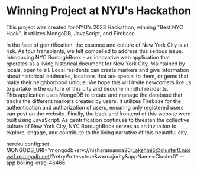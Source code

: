 # Winning Project at NYU's Hackathon
This project was created for NYU's 2023 Hackathon, winning "Best NYC Hack". It utilizes MongoDB, JavaScript, and Firebase.

In the face of gentrification, the essence and culture of New York City is at risk. As four transplants, we felt compelled to address this serious issue. Introducing NYC BoroughBook – an innovative web application that operates as a living historical document for New York City. Maintained by locals, open to all.
Local residents can create markers and give information about historical landmarks, locations that are special to them, or gems that make their neighborhood unique. We hope this will invite newcomers like us to partake in the culture of this city and become mindful residents.  
This application uses MongoDB to create and manage the database that tracks the different markers created by users. It utilizes Firebase for the authentication and authorization of users, ensuring only registered users can post on the website. Finally, the back and frontend of this website were built using JavaScript.
As gentrification continues to threaten the collective culture of New York City, NYC BoroughBook serves as an invitation to explore, engage, and contribute to the living narrative of this beautiful city.  


heroku config:set MONGODB_URI="mongodb+srv://nisharamanna20:Lakshmi5@cluster0.nioivw1.mongodb.net/?retryWrites=true&w=majority&appName=Cluster0" --app boiling-crag-46466
